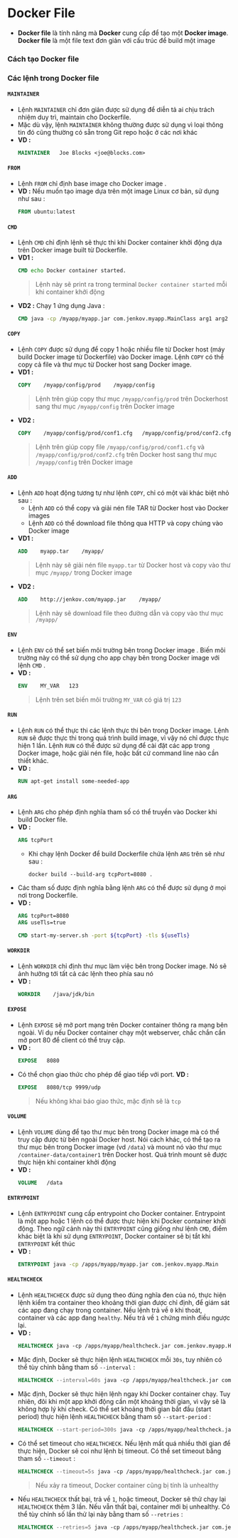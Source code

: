 # Docker File
- **Docker file** là tính năng mà **Docker** cung cấp để tạo một **Docker image**. **Docker file** là một file text đơn giản với cấu trúc để build một image
### **Cách tạo Docker file**
### **Các lệnh trong Docker file**
#### **`MAINTAINER`**
- Lệnh `MAINTAINER` chỉ đơn giản được sử dụng để diễn tả ai chịu trách nhiệm duy trì, maintain cho Dockerfile.
- Mặc dù vậy, lệnh `MAINTAINER` không thường được sử dụng vì loại thông tin đó cũng thường có sẵn trong Git repo hoặc ở các nơi khác
- **VD :**
    ```dockerfile
    MAINTAINER   Joe Blocks <joe@blocks.com>
    ```
#### **`FROM`**
- Lệnh `FROM` chỉ định base image cho Docker image .
- **VD :** Nếu muốn tạo image dựa trên một image Linux cơ bản, sử dụng như sau :
    ```dockerfile
    FROM ubuntu:latest
    ```
#### **`CMD`**
- Lệnh `CMD` chỉ định lệnh sẽ thực thi khi Docker container khởi động dựa trên Docker image built từ Dockerfile. 
- **VD1 :**
    ```dockerfile
    CMD echo Docker container started.
    ```
    > Lệnh này sẽ print ra trong terminal `Docker container started` mỗi khi container khởi động
- **VD2 :** Chạy 1 ứng dụng Java :
    ```dockerfile
    CMD java -cp /myapp/myapp.jar com.jenkov.myapp.MainClass arg1 arg2 arg3
    ```
#### **`COPY`**
- Lệnh `COPY` được sử dụng để copy 1 hoặc nhiều file từ Docker host (máy build Docker image từ Dockerfile) vào Docker image. Lệnh `COPY` có thể copy cả file và thư mục từ Docker host sang Docker image.
- **VD1 :**
    ```dockerfile
    COPY    /myapp/config/prod    /myapp/config
    ```
    > Lệnh trên giúp copy thư mục `/myapp/config/prod` trên Dockerhost sang thư mục `/myapp/config` trên Docker image
- **VD2 :** 
    ```dockerfile
    COPY    /myapp/config/prod/conf1.cfg   /myapp/config/prod/conf2.cfg   /myapp/config/
    ```
    > Lệnh trên giúp copy file `/myapp/config/prod/conf1.cfg` và `/myapp/config/prod/conf2.cfg` trên Docker host sang thư mục `/myapp/config` trên Docker image 
#### **`ADD`**
- Lệnh `ADD` hoạt động tương tự như lệnh `COPY`, chỉ có một vài khác biệt nhỏ sau :
    - Lệnh `ADD` có thể copy và giải nén file TAR từ Docker host vào Docker images
    - Lệnh `ADD` có thể download file thông qua HTTP và copy chúng vào Docker image
- **VD1 :**
    ```dockerfile
    ADD    myapp.tar    /myapp/
    ```
    > Lệnh này sẽ giải nén file `myapp.tar` từ Docker host và copy vào thư mục `/myapp/` trong Docker image
- **VD2 :**
    ```dockerfile
    ADD    http://jenkov.com/myapp.jar    /myapp/
    ```
    > Lệnh này sẽ download file theo đường dẫn và copy vào thư mục `/myapp/`
#### **`ENV`**
- Lệnh `ENV` có thể set biến môi trường bên trong Docker image . Biến môi trường này có thể sử dụng cho app chạy bên trong Docker image với lệnh `CMD` .
- **VD :** 
    ```dockerfile
    ENV    MY_VAR   123
    ```
    > Lệnh trên set biến môi trường `MY_VAR` có giá trị `123`
#### **`RUN`** 
- Lệnh `RUN` có thể thực thi các lệnh thực thi bên trong Docker image. Lệnh `RUN` sẽ được thực thi trong quá trình build image, vì vậy nó chỉ được thực hiện 1 lần. Lệnh `RUN` có thể được sử dụng để cài đặt các app trong Docker image, hoặc giải nén file, hoặc bất cứ command line nào cần thiết khác.
- **VD :** 
    ```dockerfile
    RUN apt-get install some-needed-app
    ```
#### **`ARG`**
- Lệnh `ARG` cho phép định nghĩa tham số có thể truyền vào Docker khi build Docker file.
- **VD :**
    ```dockerfile
    ARG tcpPort
    ```
    - Khi chạy lệnh Docker để build Dockerfile chứa lệnh `ARG` trên sẽ như sau :
        ```
        docker build --build-arg tcpPort=8080 .
        ```
- Các tham số được định nghĩa bằng lệnh `ARG` có thể được sử dụng ở mọi nơi trong Dockerfile.
- **VD :**
    ```dockerfile
    ARG tcpPort=8080
    ARG useTls=true

    CMD start-my-server.sh -port ${tcpPort} -tls ${useTls}
    ```
#### **`WORKDIR`**
- Lệnh `WORKDIR` chỉ định thư mục làm việc bên trong Docker image. Nó sẽ ảnh hưởng tới tất cả các lệnh theo phía sau nó
- **VD :**
    ```dockerfile
    WORKDIR    /java/jdk/bin
    ```
#### **`EXPOSE`**
- Lệnh `EXPOSE` sẽ mở port mạng trên Docker container thông ra mạng bên ngoài. Ví dụ nếu Docker container chạy một webserver, chắc chắn cần mở port 80 để client có thể truy cập.
- **VD :**
    ```dockerfile
    EXPOSE   8080
    ```
- Có thể chọn giao thức cho phép để giao tiếp với port. **VD :**
    ```dockerfile
    EXPOSE   8080/tcp 9999/udp
    ```
    > Nếu không khai báo giao thức, mặc định sẽ là `tcp`
#### **`VOLUME`**
- Lệnh `VOLUME` dùng để tạo thư mục bên trong Docker image mà có thể truy cập được từ bên ngoài Docker host. Nói cách khác, có thể tạo ra thư mục bên trong Docker image (vd `/data`) và mount nó vào thư mục `/container-data/container1` trên Docker host. Quá trình mount sẽ được thực hiện khi container khởi động
- **VD :** 
    ```dockerfile
    VOLUME   /data
    ```
#### **`ENTRYPOINT`**
- Lệnh `ENTRYPOINT` cung cấp entrypoint cho Docker container. Entrypoint là một app hoặc 1 lệnh có thể được thực hiện khi Docker container khởi động. Theo ngữ cảnh này thì `ENTRYPOINT` cũng giống như lệnh `CMD`, điểm khác biệt là khi sử dụng `ENTRYPOINT`, Docker container sẽ bị tắt khi `ENTRYPOINT` kết thúc
- **VD :**
    ```dockerfile
    ENTRYPOINT java -cp /apps/myapp/myapp.jar com.jenkov.myapp.Main
    ```
#### **`HEALTHCHECK`**
- Lệnh `HEALTHCHECK` được sử dụng theo đúng nghĩa đen của nó, thực hiện lệnh kiểm tra container theo khoảng thời gian được chỉ định, để giám sát các app đang chạy trong container. Nếu lệnh trả về `0` khi thoát, container và các app đang `healthy`. Nếu trả về `1` chứng minh điều ngược lại.
- **VD :**
    ```dockerfile
    HEALTHCHECK java -cp /apps/myapp/healthcheck.jar com.jenkov.myapp.HealthCheck https://localhost/healthcheck
    ```
- Mặc định, Docker sẽ thực hiện lệnh `HEALTHCHECK` mỗi `30s`, tuy nhiên có thể tùy chỉnh bằng tham số `--interval` :
    ```dockerfile
    HEALTHCHECK --interval=60s java -cp /apps/myapp/healthcheck.jar com.jenkov.myapp.HealthCheck https://localhost/healthcheck
    ```
- Mặc định, Docker sẽ thực hiện lệnh ngay khi Docker container chạy. Tuy nhiên, đôi khi một app khởi động cần một khoảng thời gian, vì vậy sẽ là không hợp lý khi check. Có thể set khoảng thời gian bắt đầu (start period) thực hiện lệnh `HEALTHCHECK` bằng tham số `--start-period` :
    ```dockerfile
    HEALTHCHECK --start-period=300s java -cp /apps/myapp/healthcheck.jar com.jenkov.myapp.HealthCheck https://localhost/healthcheck
    ```
- Có thể set timeout cho `HEALTHCHECK`. Nếu lệnh mất quá nhiều thời gian để thực hiện, Docker sẽ coi như lệnh bị timeout. Có thể set timeout bằng tham số `--timeout` :
    ```dockerfile
    HEALTHCHECK --timeout=5s java -cp /apps/myapp/healthcheck.jar com.jenkov.myapp.HealthCheck https://localhost/healthcheck
    ```
    > Nếu xảy ra timeout, Docker container cũng bị tính là unhealthy
- Nếu `HEALTHCHECK` thất bại, trả về `1`, hoặc timeout, Docker sẽ thử chạy lại `HEALTHCHECK` thêm 3 lần. Nếu vẫn thất bại, container mới bị unhealthy. Có thể tùy chỉnh số lần thử lại này bằng tham số `--retries` :
    ```dockerfile
    HEALTHCHECK --retries=5 java -cp /apps/myapp/healthcheck.jar com.jenkov.myapp.HealthCheck https://localhost/healthcheck
    ```